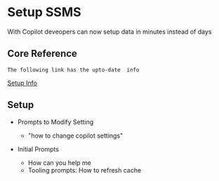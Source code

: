 # Setup SSMS

With Copilot deveopers can now setup data in minutes instead of days


## Core Reference
	The following link has the upto-date  info  
 [Setup Info](https://learn.microsoft.com/en-us/ssms/copilot/copilot-in-ssms-install/)
## Setup 
* Prompts to Modify Setting
    * "how to change copilot settings"

* Initial Prompts
	* How can you help me
 	* Tooling prompts: How to refresh cache



